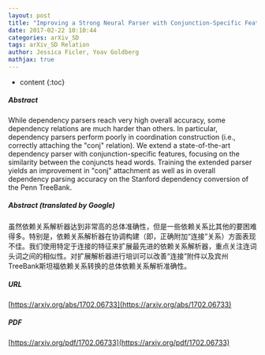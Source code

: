 ```yaml
---
layout: post
title: "Improving a Strong Neural Parser with Conjunction-Specific Features"
date: 2017-02-22 10:10:44
categories: arXiv_SD
tags: arXiv_SD Relation
author: Jessica Ficler, Yoav Goldberg
mathjax: true
---
```


* content
{:toc}

##### Abstract
While dependency parsers reach very high overall accuracy, some dependency relations are much harder than others. In particular, dependency parsers perform poorly in coordination construction (i.e., correctly attaching the "conj" relation). We extend a state-of-the-art dependency parser with conjunction-specific features, focusing on the similarity between the conjuncts head words. Training the extended parser yields an improvement in "conj" attachment as well as in overall dependency parsing accuracy on the Stanford dependency conversion of the Penn TreeBank.

##### Abstract (translated by Google)
虽然依赖关系解析器达到非常高的总体准确性，但是一些依赖关系比其他的要困难得多。特别是，依赖关系解析器在协调构建（即，正确附加“连接”关系）方面表现不佳。我们使用特定于连接的特征来扩展最先进的依赖关系解析器，重点关注连词头词之间的相似性。对扩展解析器进行培训可以改善“连接”附件以及宾州TreeBank斯坦福依赖关系转换的总体依赖关系解析准确性。

##### URL
[https://arxiv.org/abs/1702.06733](https://arxiv.org/abs/1702.06733)

##### PDF
[https://arxiv.org/pdf/1702.06733](https://arxiv.org/pdf/1702.06733)

